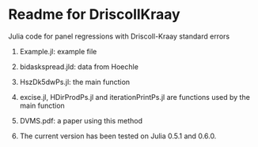Readme for DriscollKraay
========================

Julia code for panel regressions with Driscoll-Kraay standard errors

1.  Example.jl: example file

2.  bidaskspread.jld: data from Hoechle 

3.  HszDk5dwPs.jl: the main function

4.  excise.jl, HDirProdPs.jl and iterationPrintPs.jl are functions used by the main function

5.  DVMS.pdf: a paper using this method

6. The current version has been tested on Julia 0.5.1 and 0.6.0.

